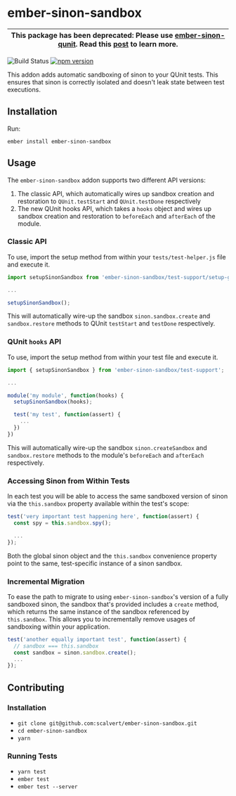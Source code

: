 # ember-sinon-sandbox

| **This package has been deprecated**: Please use [ember-sinon-qunit](https://jhawk.co/ember-sinon-qunit). Read this [post](https://www.jordanhawker.com/p/187541610821) to learn more. |
| --- |

![Build Status](https://api.travis-ci.org/scalvert/ember-sinon-sandbox.svg?branch=master)
[![npm version](https://badge.fury.io/js/ember-sinon-sandbox.svg)](https://badge.fury.io/js/ember-sinon-sandbox)

This addon adds automatic sandboxing of sinon to your QUnit tests. This ensures that sinon is correctly isolated and doesn't leak state between test executions.

## Installation

Run:

```
ember install ember-sinon-sandbox
```

## Usage

The `ember-sinon-sandbox` addon supports two different API versions:

1. The classic API, which automatically wires up sandbox creation and restoration to `QUnit.testStart` and `QUnit.testDone` respectively
1. The new QUnit hooks API, which takes a `hooks` object and wires up sandbox creation and restoration to `beforeEach` and `afterEach` of the module.

### Classic API

To use, import the setup method from within your `tests/test-helper.js` file and execute it.

```js
import setupSinonSandbox from 'ember-sinon-sandbox/test-support/setup-global-sinon-sandbox';

...

setupSinonSandbox();
```

This will automatically wire-up the sandbox `sinon.sandbox.create` and `sandbox.restore` methods to QUnit `testStart` and `testDone` respectively.

### QUnit `hooks` API

To use, import the setup method from within your test file and execute it.

```js
import { setupSinonSandbox } from 'ember-sinon-sandbox/test-support';

...

module('my module', function(hooks) {
  setupSinonSandbox(hooks);

  test('my test', function(assert) {
    ...
  })
})
```

This will automatically wire-up the sandbox `sinon.createSandbox` and `sandbox.restore` methods to the module's `beforeEach` and `afterEach` respectively.

### Accessing Sinon from Within Tests

In each test you will be able to access the same sandboxed version of sinon via the `this.sandbox` property available within the test's scope:

```js
test('very important test happening here', function(assert) {
  const spy = this.sandbox.spy();

  ...
});
```

Both the global sinon object and the `this.sandbox` convenience property point to the same, test-specific instance of a sinon sandbox.

### Incremental Migration

To ease the path to migrate to using `ember-sinon-sandbox`'s version of a fully sandboxed sinon, the sandbox that's provided includes a `create` method, which returns the same instance of the sandbox referenced by `this.sandbox`. This allows you to incrementally remove usages of sandboxing within your application.

```js
test('another equally important test', function(assert) {
  // sandbox === this.sandbox
  const sandbox = sinon.sandbox.create();
  ...
});
```

## Contributing

### Installation

- `git clone git@github.com:scalvert/ember-sinon-sandbox.git`
- `cd ember-sinon-sandbox`
- `yarn`

### Running Tests

- `yarn test`
- `ember test`
- `ember test --server`
